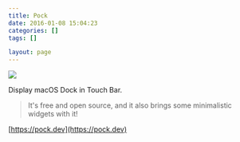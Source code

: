 ```yaml
---
title: Pock
date: 2016-01-08 15:04:23
categories: []
tags: []

layout: page
---
```


![](../pock_widgets.png)

Display macOS Dock in Touch Bar.

> It's free and open source, and it also brings some minimalistic widgets with it!

[https://pock.dev](https://pock.dev)


